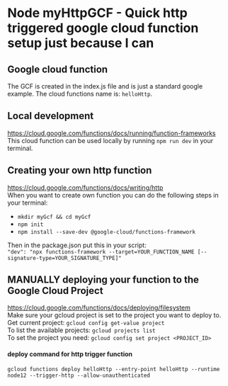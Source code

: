 # Node myHttpGCF - Quick  http triggered google cloud function setup just because I can

## Google cloud function
The GCF is created in the index.js file and is just a standard google example.
The cloud functions name is: `helloHttp`.

## Local development
https://cloud.google.com/functions/docs/running/function-frameworks  
This cloud function can be used locally by running `npm run dev` in your terminal.

## Creating your own http function
https://cloud.google.com/functions/docs/writing/http  
When you want to create own function you can do the following steps in your terminal:

- `mkdir myGcf && cd myGcf`
- `npm init`
- `npm install --save-dev @google-cloud/functions-framework`

Then in the package.json put this in your script:  
`"dev": "npx functions-framework --target=YOUR_FUNCTION_NAME [--signature-type=YOUR_SIGNATURE_TYPE]"`

## MANUALLY deploying your function to the Google Cloud Project
https://cloud.google.com/functions/docs/deploying/filesystem  
Make sure your gcloud project is set to the project you want to deploy to.  
Get current project: `gcloud config get-value project`  
To list the available projects: `gcloud projects list`  
To set the project you need: `gcloud config set project <PROJECT_ID>`  

#### deploy command for http trigger function
`gcloud functions deploy helloHttp --entry-point helloHttp --runtime node12 --trigger-http --allow-unauthenticated`
